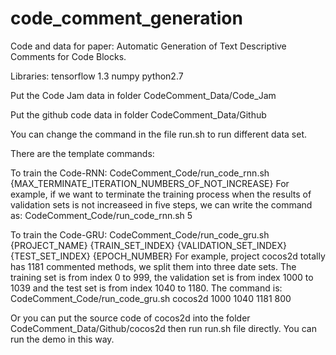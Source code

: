 # code_comment_generation

Code and data for paper: Automatic Generation of Text Descriptive Comments for Code Blocks.

Libraries: tensorflow 1.3 numpy python2.7

Put the Code Jam data in folder CodeComment_Data/Code_Jam

Put the github code data in folder CodeComment_Data/Github

You can change the command in the file run.sh to run different data set.

There are the template commands:

To train the Code-RNN:
CodeComment_Code/run_code_rnn.sh {MAX_TERMINATE_ITERATION_NUMBERS_OF_NOT_INCREASE}
For example, if we want to terminate the training process when the results of validation sets is not increaseed in five steps, we can write the command as:
CodeComment_Code/run_code_rnn.sh 5

To train the Code-GRU:
CodeComment_Code/run_code_gru.sh {PROJECT_NAME} {TRAIN_SET_INDEX} {VALIDATION_SET_INDEX} {TEST_SET_INDEX} {EPOCH_NUMBER}
For example, project cocos2d totally has 1181 commented methods, we split them into three date sets. The training set is from index 0 to 999, the validation set is from index 1000 to 1039 and the test set is from index 1040 to 1180. The command is:
CodeComment_Code/run_code_gru.sh cocos2d 1000 1040 1181 800

Or you can put the source code of cocos2d into the folder CodeComment_Data/Github/cocos2d then run run.sh file directly. You can run the demo in this way.

